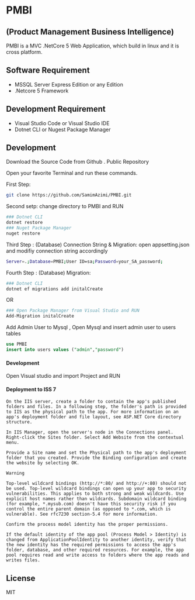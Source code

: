 # PMBI 
## (Product Management Business Intelligence)
PMBI is a MVC .NetCore 5  Web Application, which build in linux and it is cross platform.

## Software Requirement
- MSSQL Server Express Edition or any Edition
- .Netcore 5 Framework

## Development Requirement
- Visual Studio Code or Visual Studio IDE
- Dotnet CLI or Nugest Package Manager

## Development
Download the Source Code from Github . Public Repository 



Open your favorite Terminal and run these commands.

First Step:

```sh
git clone https://github.com/SamimAzimi/PMBI.git
```

Second setp: change directory to PMBI  and RUN

```sh
### Dotnet CLI 
dotnet restore
### Nuget Package Manager 
nuget restore
```
Third Step : (Database) Connection String & Migration:
open appsetting.json and modifiy connection string accordingly
```sh
Server=.;Database=PMBI;User ID=sa;Password=your_SA_password;
```
Fourth Step : (Database) Migration:

```sh
### Dotnet CLI
dotnet ef migrations add initalCreate
```
OR 
```sh
### Open Package Manager from Visual Studio and RUN
Add-Migration initalCreate
```

Add Admin User to Mysql , Open Mysql and insert admin user to users tables

```sql 
use PMBI 
insert into users values ("admin","password")
```

#### Development 
Open Visual studio and import Project and RUN 
#### Deployment to ISS 7


    On the IIS server, create a folder to contain the app's published folders and files. In a following step, the folder's path is provided to IIS as the physical path to the app. For more information on an app's deployment folder and file layout, see ASP.NET Core directory structure.

    In IIS Manager, open the server's node in the Connections panel. Right-click the Sites folder. Select Add Website from the contextual menu.

    Provide a Site name and set the Physical path to the app's deployment folder that you created. Provide the Binding configuration and create the website by selecting OK.

    Warning

    Top-level wildcard bindings (http://*:80/ and http://+:80) should not be used. Top-level wildcard bindings can open up your app to security vulnerabilities. This applies to both strong and weak wildcards. Use explicit host names rather than wildcards. Subdomain wildcard binding (for example, *.mysub.com) doesn't have this security risk if you control the entire parent domain (as opposed to *.com, which is vulnerable). See rfc7230 section-5.4 for more information.

    Confirm the process model identity has the proper permissions.

    If the default identity of the app pool (Process Model > Identity) is changed from ApplicationPoolIdentity to another identity, verify that the new identity has the required permissions to access the app's folder, database, and other required resources. For example, the app pool requires read and write access to folders where the app reads and writes files.

## License
MIT 

